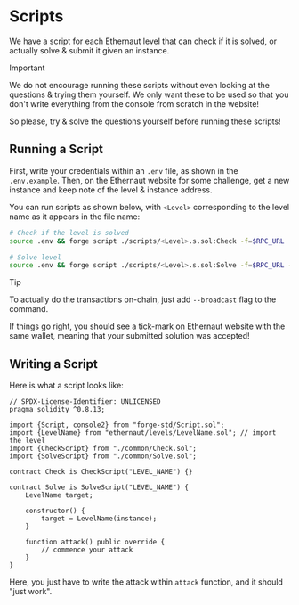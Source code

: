 # Scripts

We have a script for each Ethernaut level that can check if it is solved, or actually solve & submit it given an instance.

> [!IMPORTANT]
>
> We do not encourage running these scripts without even looking at the questions & trying them yourself. We only want these to be used so that you don't write everything from the console from scratch in the website!
>
> So please, try & solve the questions yourself before running these scripts!

## Running a Script

First, write your credentials within an `.env` file, as shown in the `.env.example`. Then, on the Ethernaut website for some challenge, get a new instance and keep note of the level & instance address.

You can run scripts as shown below, with `<Level>` corresponding to the level name as it appears in the file name:

```sh
# Check if the level is solved
source .env && forge script ./scripts/<Level>.s.sol:Check -f=$RPC_URL

# Solve level
source .env && forge script ./scripts/<Level>.s.sol:Solve -f=$RPC_URL --private-key=$PRIVATE_KEY
```

> [!TIP]
>
> To actually do the transactions on-chain, just add `--broadcast` flag to the command.
>
> If things go right, you should see a tick-mark on Ethernaut website with the same wallet, meaning that your submitted solution was accepted!

## Writing a Script

Here is what a script looks like:

```sol
// SPDX-License-Identifier: UNLICENSED
pragma solidity ^0.8.13;

import {Script, console2} from "forge-std/Script.sol";
import {LevelName} from "ethernaut/levels/LevelName.sol"; // import the level
import {CheckScript} from "./common/Check.sol";
import {SolveScript} from "./common/Solve.sol";

contract Check is CheckScript("LEVEL_NAME") {}

contract Solve is SolveScript("LEVEL_NAME") {
    LevelName target;

    constructor() {
        target = LevelName(instance);
    }

    function attack() public override {
        // commence your attack
    }
}
```

Here, you just have to write the attack within `attack` function, and it should "just work".
